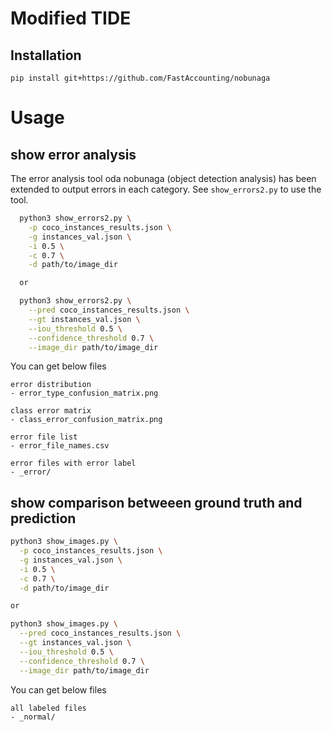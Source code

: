 # Modified TIDE

## Installation
```shell
pip install git+https://github.com/FastAccounting/nobunaga
```

# Usage


## show error analysis
The error analysis tool oda nobunaga (object detection analysis) has been extended to output errors in each category.
See `show_errors2.py` to use the tool.



```bash
  python3 show_errors2.py \
    -p coco_instances_results.json \
    -g instances_val.json \
    -i 0.5 \
    -c 0.7 \
    -d path/to/image_dir

  or

  python3 show_errors2.py \
    --pred coco_instances_results.json \
    --gt instances_val.json \
    --iou_threshold 0.5 \
    --confidence_threshold 0.7 \
    --image_dir path/to/image_dir

```

You can get below files
```
error distribution
- error_type_confusion_matrix.png  

class error matrix
- class_error_confusion_matrix.png  

error file list
- error_file_names.csv

error files with error label
- _error/
```

## show comparison betweeen ground truth and prediction
```bash
python3 show_images.py \
  -p coco_instances_results.json \
  -g instances_val.json \
  -i 0.5 \
  -c 0.7 \
  -d path/to/image_dir

or

python3 show_images.py \
  --pred coco_instances_results.json \
  --gt instances_val.json \
  --iou_threshold 0.5 \
  --confidence_threshold 0.7 \
  --image_dir path/to/image_dir

```

You can get below files
```
all labeled files
- _normal/
```
